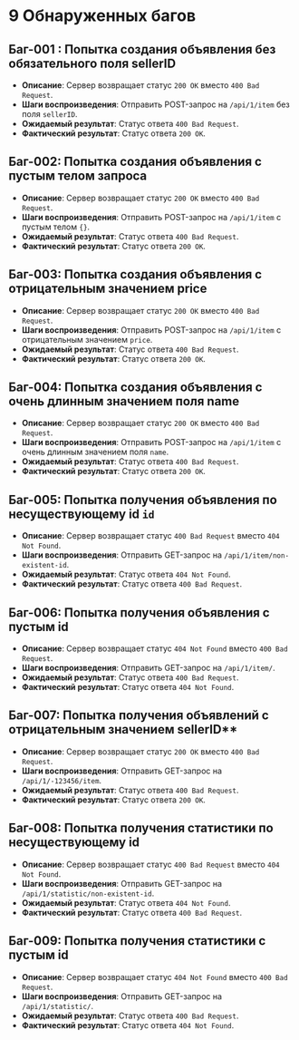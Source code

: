 # 9 Обнаруженных багов

## Баг-001 : Попытка создания объявления без обязательного поля sellerID
- **Описание**: Сервер возвращает статус `200 OK` вместо `400 Bad Request`.
- **Шаги воспроизведения**: Отправить POST-запрос на `/api/1/item` без поля `sellerID`.
- **Ожидаемый результат**: Статус ответа `400 Bad Request`.
- **Фактический результат**: Статус ответа `200 OK`.

## Баг-002: Попытка создания объявления с пустым телом запроса
- **Описание**: Сервер возвращает статус `200 OK` вместо `400 Bad Request`.
- **Шаги воспроизведения**: Отправить POST-запрос на `/api/1/item` с пустым телом `{}`.
- **Ожидаемый результат**: Статус ответа `400 Bad Request`.
- **Фактический результат**: Статус ответа `200 OK`.

## Баг-003: Попытка создания объявления с отрицательным значением price
- **Описание**: Сервер возвращает статус `200 OK` вместо `400 Bad Request`.
- **Шаги воспроизведения**: Отправить POST-запрос на `/api/1/item` с отрицательным значением `price`.
- **Ожидаемый результат**: Статус ответа `400 Bad Request`.
- **Фактический результат**: Статус ответа `200 OK`.

## Баг-004: Попытка создания объявления с очень длинным значением поля name
- **Описание**: Сервер возвращает статус `200 OK` вместо `400 Bad Request`.
- **Шаги воспроизведения**: Отправить POST-запрос на `/api/1/item` с очень длинным значением поля `name`.
- **Ожидаемый результат**: Статус ответа `400 Bad Request`.
- **Фактический результат**: Статус ответа `200 OK`.

## Баг-005: Попытка получения объявления по несуществующему id `id`
- **Описание**: Сервер возвращает статус `400 Bad Request` вместо `404 Not Found`.
- **Шаги воспроизведения**: Отправить GET-запрос на `/api/1/item/non-existent-id`.
- **Ожидаемый результат**: Статус ответа `404 Not Found`.
- **Фактический результат**: Статус ответа `400 Bad Request`.

## Баг-006: Попытка получения объявления с пустым id
- **Описание**: Сервер возвращает статус `404 Not Found` вместо `400 Bad Request`.
- **Шаги воспроизведения**: Отправить GET-запрос на `/api/1/item/`.
- **Ожидаемый результат**: Статус ответа `400 Bad Request`.
- **Фактический результат**: Статус ответа `404 Not Found`.

## Баг-007: Попытка получения объявлений с отрицательным значением sellerID**
- **Описание**: Сервер возвращает статус `200 OK` вместо `400 Bad Request`.
- **Шаги воспроизведения**: Отправить GET-запрос на `/api/1/-123456/item`.
- **Ожидаемый результат**: Статус ответа `400 Bad Request`.
- **Фактический результат**: Статус ответа `200 OK`.

## Баг-008: Попытка получения статистики по несуществующему id
- **Описание**: Сервер возвращает статус `400 Bad Request` вместо `404 Not Found`.
- **Шаги воспроизведения**: Отправить GET-запрос на `/api/1/statistic/non-existent-id`.
- **Ожидаемый результат**: Статус ответа `404 Not Found`.
- **Фактический результат**: Статус ответа `400 Bad Request`.

## Баг-009: Попытка получения статистики с пустым id
- **Описание**: Сервер возвращает статус `404 Not Found` вместо `400 Bad Request`.
- **Шаги воспроизведения**: Отправить GET-запрос на `/api/1/statistic/`.
- **Ожидаемый результат**: Статус ответа `400 Bad Request`.
- **Фактический результат**: Статус ответа `404 Not Found`.
